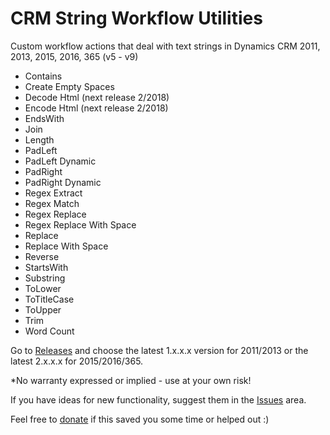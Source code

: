 # CRM String Workflow Utilities
Custom workflow actions that deal with text strings in Dynamics CRM 2011, 2013, 2015, 2016, 365 (v5 - v9)

* Contains
* Create Empty Spaces
* Decode Html (next release 2/2018)
* Encode Html (next release 2/2018)
* EndsWith
* Join
* Length
* PadLeft
* PadLeft Dynamic
* PadRight
* PadRight Dynamic
* Regex Extract
* Regex Match
* Regex Replace
* Regex Replace With Space
* Replace
* Replace With Space
* Reverse
* StartsWith
* Substring
* ToLower
* ToTitleCase
* ToUpper
* Trim
* Word Count

Go to [Releases](https://github.com/jlattimer/CRM-String-Workflow-Utilities/releases) and choose the latest 1.x.x.x version for 2011/2013 or the latest 2.x.x.x for 2015/2016/365.

*No warranty expressed or implied - use at your own risk!

If you have ideas for new functionality, suggest them in the [Issues](https://github.com/jlattimer/CRM-String-Workflow-Utilities/issues) area.

Feel free to [donate](https://paypal.me/JLattimer) if this saved you some time or helped out :)
